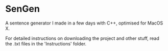 # SenGen
A sentence generator I made in a few days with C++, optimised for MacOS X.

For detailed instructions on downloading the project and other stuff, read the .txt files in the 'Instructions' folder.

